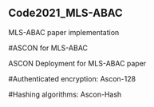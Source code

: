 ## Code2021_MLS-ABAC
MLS-ABAC paper implementation

#ASCON for MLS-ABAC

ASCON Deployment for MLS-ABAC paper 

#Authenticated encryption: Ascon-128 

#Hashing algorithms: Ascon-Hash
